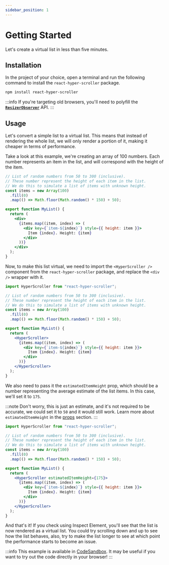 ```yaml
---
sidebar_position: 1
---
```


# Getting Started

Let's create a virtual list in less than five minutes.

## Installation

In the project of your choice, open a terminal and run the following command to install the `react-hyper-scroller` package.

```bash npm2yarn
npm install react-hyper-scroller
```

:::info
If you're targeting old browsers, you'll need to polyfill the **[`ResizerObserver`](https://developer.mozilla.org/en-US/docs/Web/API/ResizeObserver)** API.
:::

## Usage

Let's convert a simple list to a virtual list. This means that instead of rendering the whole list, we will only render a portion of it, making it cheaper in terms of performance.

Take a look at this example, we're creating an array of 100 numbers. Each number represents an item in the list, and will correspond with the height of the item.

```jsx
// List of random numbers from 50 to 300 (inclusive).
// These number represent the height of each item in the list.
// We do this to simulate a list of items with unknown height.
const items = new Array(100)
  .fill(0)
  .map(() => Math.floor(Math.random() * 150) + 50);

export function MyList() {
  return (
    <div>
      {items.map((item, index) => (
        <div key={`item-${index}`} style={{ height: item }}>
          Item {index}. Height: {item}
        </div>
      ))}
    </div>
  );
}
```

Now, to make this list virtual, we need to import the `<HyperScroller />` component from the `react-hyper-scroller` package, and replace the `<div />` wrapper with it.

```jsx {1,12,18}
import HyperScroller from "react-hyper-scroller";

// List of random numbers from 50 to 300 (inclusive).
// These number represent the height of each item in the list.
// We do this to simulate a list of items with unknown height.
const items = new Array(100)
  .fill(0)
  .map(() => Math.floor(Math.random() * 150) + 50);

export function MyList() {
  return (
    <HyperScroller>
      {items.map((item, index) => (
        <div key={`item-${index}`} style={{ height: item }}>
          Item {index}. Height: {item}
        </div>
      ))}
    </HyperScroller>
  );
}
```

We also need to pass it the `estimatedItemHeight` prop, which should be a number representing the average estimate of the list items. In this case, we'll set it to `175`.

:::note
Don't worry, this is just an estimate, and it's not required to be accurate, we could set it to `50` and it would still work. Learn more about `estimatedItemHeight` in the [props](/docs/props#estimateditemheight) section.
:::

```jsx {12}
import HyperScroller from "react-hyper-scroller";

// List of random numbers from 50 to 300 (inclusive).
// These number represent the height of each item in the list.
// We do this to simulate a list of items with unknown height.
const items = new Array(100)
  .fill(0)
  .map(() => Math.floor(Math.random() * 150) + 50);

export function MyList() {
  return (
    <HyperScroller estimatedItemHeight={175}>
      {items.map((item, index) => (
        <div key={`item-${index}`} style={{ height: item }}>
          Item {index}. Height: {item}
        </div>
      ))}
    </HyperScroller>
  );
}
```

And that's it! If you check using Inspect Element, you'll see that the list is now rendered as a virtual list. You could try scrolling down and up to see how the list behaves, also, try to make the list longer to see at which point the performance starts to become an issue.

:::info
This example is available in [CodeSandbox](https://codesandbox.io/s/react-hyper-scroller-v3-getting-started-example-1-1k3uf?file=/src/App.js). It may be useful if you want to try out the code directly in your browser!
:::
